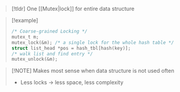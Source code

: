 
> [!tldr] One [[Mutex|lock]] for entire data structure

> [!example] 
> ```c
> /* Coarse-grained Locking */
> mutex_t m;
> mutex_lock(&m); /* a single lock for the whole hash table */
> struct list_head *pos = hash_tbl[hash(key)];
> /* walk list and find entry */
> mutex_unlock(&m);
> ```

> [!NOTE] Makes most sense when data structure is not used often
> * Less locks → less space, less complexity

